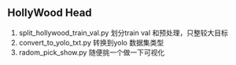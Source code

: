 ## HollyWood Head

1.  split_hollywood_train_val.py   划分train val 和预处理，只整较大目标<br/>
2.  convert_to_yolo_txt.py   转换到yolo 数据集类型
3.  radom_pick_show.py  随便挑一个做一下可视化